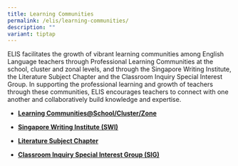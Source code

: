 ```yaml
---
title: Learning Communities
permalink: /elis/learning-communities/
description: ""
variant: tiptap
---
```

<p>ELIS facilitates the growth of vibrant learning communities among English
Language teachers through Professional Learning Communities at the school,
cluster and zonal levels, and through the Singapore Writing Institute,
the Literature Subject Chapter and the Classroom Inquiry Special Interest
Group. In supporting the professional learning and growth of teachers through
these communities, ELIS encourages teachers to connect with one another
and collaboratively build knowledge and expertise.</p>
<ul data-tight="true" class="tight">
<li>
<p><strong><a href="https://elis.moe.edu.sg/professional-learning-communities-school-cluster-and-zone/" rel="noopener noreferrer nofollow" target="_blank">Learning Communities@School/Cluster/Zone</a></strong>
</p>
</li>
<li>
<p><strong><a href="https://elis.moe.edu.sg/elis/learning-communities/swi-alumni/" rel="noopener noreferrer nofollow" target="_blank"><u>Singapore Writing Institute (SWI)</u></a></strong>
</p>
</li>
<li>
<p><strong><a href="https://elis.moe.edu.sg/literature-subject-chapter/" rel="noopener noreferrer nofollow" target="_blank">Literature Subject Chapter</a></strong>
</p>
</li>
<li>
<p><strong><a href="https://elis.moe.edu.sg/elis/learning-communities/special-interest-group/" rel="noopener noreferrer nofollow" target="_blank"><u>Classroom Inquiry Special Interest Group (SIG)</u></a></strong>
</p>
<p></p>
</li>
</ul>
<p></p>